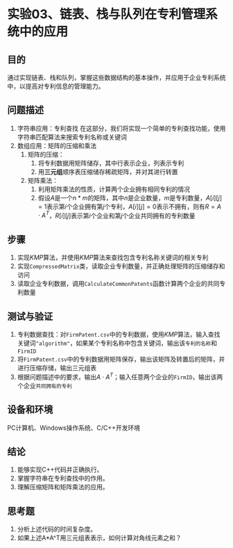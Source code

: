 # 实验03、链表、栈与队列在专利管理系统中的应用

## 目的
通过实现链表、栈和队列，掌握这些数据结构的基本操作，并应用于企业专利系统中，以提高对专利信息的管理能力。

## 问题描述
1. 字符串应用：专利查找
在这部分，我们将实现一个简单的专利查找功能，使用字符串匹配算法来搜索专利名称或关键词
2. 数组应用：矩阵的压缩和乘法
   1. 矩阵的压缩：
      1. 将专利数据用矩阵储存，其中行表示企业，列表示专利
      2. 用**三元组**顺序表压缩储存稀疏矩阵，并对其进行转置
   2. 矩阵乘法：
      1. 利用矩阵乘法的性质，计算两个企业拥有相同专利的情况
      2. 假设$A$是一个$n*m$的矩阵，其中$n$是企业数量，$m$是专利数量，$A[i][j]=1$表示第$i$个企业拥有第$j$个专利，$A[i][j]=0$表示不拥有，则有$R=A \cdot A^T$，$R[i][j]$表示第$i$个企业和第$j$个企业共同拥有的专利数量

## 步骤
1. 实现$KMP$算法，并使用$KMP$算法来查找包含专利名称关键词的相关专利
2. 实现`CompressedMatrix`类，读取企业专利数量，并正确处理矩阵的压缩储存和访问
3. 读取企业专利数据，调用`CalculateCommonPatents`函数计算两个企业的共同专利数量

## 测试与验证
1.	专利数据查找：对`FirmPatent.csv`中的专利数据，使用$KMP$算法，输入查找关键词`"algorithm"`，如果某个专利名称中包含关键词，输出该`专利的名称`和`FirmID`
2.	将`FirmPatent.csv`中的专利数据用矩阵保存，输出该矩阵及转置后的矩阵，并进行压缩存储，输出三元组表
3.	根据问题描述中的要求，输出$A \cdot A^T$；输入任意两个企业的`FirmID`，输出该两个企业`共同拥有的专利`

## 设备和环境
PC计算机、Windows操作系统、C/C++开发环境

## 结论
1. 能够实现C++代码并正确执行。
2.	掌握字符串在专利查找中的作用。
3.	理解压缩矩阵和矩阵乘法的应用。

## 思考题
1.	分析上述代码的时间复杂度。
2.	如果上述A*A^T用三元组表表示，如何计算对角线元素之和？